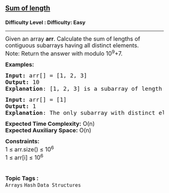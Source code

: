 <h2><a href="https://www.geeksforgeeks.org/problems/sum-of-length3345/1?itm_source=geeksforgeeks&itm_medium=article&itm_campaign=practice_card">Sum of length</a></h2><h3>Difficulty Level : Difficulty: Easy</h3><hr><div class="problems_problem_content__Xm_eO"><p><span style="font-size: 18px;">Given an array <strong>arr</strong>. Calculate the sum of lengths of contiguous subarrays having all distinct elements.<br>Note: Return the answer with modulo 10<sup>9</sup></span><span style="font-size: 18px;">+7.</span></p>
<p><span style="font-size: 18px;"><strong>Examples:</strong></span></p>
<pre><span style="font-size: 18px;"><strong>Input: </strong>arr[] = [1, 2, 3]
<strong>Output:</strong> 10
<strong>Explanation</strong>: [1, 2, 3] is a subarray of length 3 with distinct elements. [1, 2], [2, 3] are 2 subarray of length 2 with distinct elements. Total length of lengths two = 2 + 2 = 4  3 subarrays of length 1 with distinct element. Sum of lengths = 3 + 4 + 3 = 10</span></pre>
<pre><span style="font-size: 18px;"><strong>Input: </strong>arr[] = [1]
<strong>Output:</strong> 1
<strong>Explanation</strong>: The only subarray with distinct elements of length 1.  
</span></pre>
<p><span style="font-size: 18px;"><strong>Expected Time Complexity:</strong> O(n)<br><strong>Expected Auxiliary Space:</strong> O(n)</span></p>
<p><span style="font-size: 18px;"><strong>Constraints:</strong><br>1 ≤ arr.size() ≤ 10<sup>6<br></sup>1 ≤ arr[i] ≤ 10<sup>6</sup><sup><br></sup></span></p></div><br><p><span style=font-size:18px><strong>Topic Tags : </strong><br><code>Arrays</code>&nbsp;<code>Hash</code>&nbsp;<code>Data Structures</code>&nbsp;